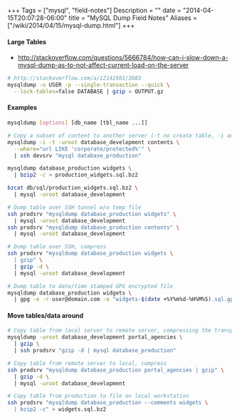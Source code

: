 +++
Tags = ["mysql", "field-notes"]
Description = ""
date = "2014-04-15T20:07:28-06:00"
title = "MySQL Dump Field Notes"
Aliases = ["/wiki/2014/04/15/mysql-dump.html"]
+++

#### Large Tables
  * http://stackoverflow.com/questions/5666784/how-can-i-slow-down-a-mysql-dump-as-to-not-affect-current-load-on-the-server

~~~ bash
# http://stackoverflow.com/a/12142501/3683
mysqldump -u USER -p --single-transaction --quick \
  --lock-tables=false DATABASE | gzip > OUTPUT.gz
~~~

#### Examples
~~~ bash
mysqldump [options] [db_name [tbl_name ...]]

# Copy a subset of content to another server (-t no create table, -i add info comments):
mysqldump -i -t -uroot database_development contents \
  --where="url LIKE 'corporate/protected%'" \
  | ssh devsrv "mysql database_production"

mysqldump database_production widgets \
  | bzip2 -c > production_widgets.sql.bz2

bzcat db/sql/production_widgets.sql.bz2 \
  | mysql -uroot database_development

# Dump table over SSH tunnel w/o temp file
ssh prodsrv "mysqldump database_production widgets" \
  | mysql -uroot database_development
ssh prodsrv "mysqldump database_production contents" \
  | mysql -uroot database_development

# Dump table over SSH, compress
ssh prodsrv "mysqldump database_production widgets \
  | gzip" \
  | gzip -d \
  | mysql -uroot database_development

# Dump table to date/time stamped GPG encrypted file
mysqldump database_production widgets \
  | gpg -e -r user@domain.com -o "widgets-$(date +%Y%m%d-%H%M%S).sql.gpg"
~~~


#### Move tables/data around
~~~ bash
# Copy table from local server to remote server, compressing the transport
mysqldump -uroot database_development portal_agencies \
  | gzip \
  | ssh prodsrv "gzip -d | mysql database_production"

# Copy table from remote server to local, compress
ssh prodsrv "mysqldump database_production portal_agencies | gzip" \
  | gzip -d \
  | mysql -uroot database_development

# Copy table from production to file on local workstation
ssh prodsrv "mysqldump database_production --comments widgets \
  | bzip2 -c" > widgets.sql.bz2
~~~
